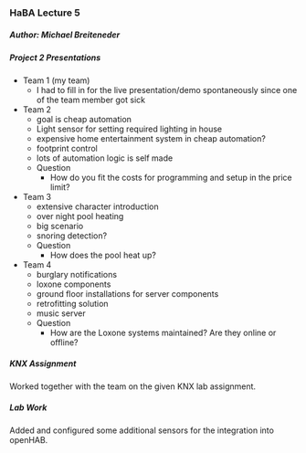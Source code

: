 ### HaBA Lecture 5

##### Author: Michael Breiteneder

##### Project 2 Presentations

* Team 1 (my team)
  * I had to fill in for the live presentation/demo spontaneously since one of the team member got sick
* Team 2
  * goal is cheap automation
  * Light sensor for setting required lighting in house
  * expensive home entertainment system in cheap automation?
  * footprint control
  * lots of automation logic is self made
  * Question
    * How do you fit the costs for programming and setup in the price limit?
* Team 3
  * extensive character introduction
  * over night pool heating
  * big scenario
  * snoring detection?
  * Question
    * How does the pool heat up?
* Team 4
  * burglary notifications
  * loxone components
  * ground floor installations for server components
  * retrofitting solution
  * music server
  * Question
    * How are the Loxone systems maintained? Are they online or offline?

##### KNX Assignment

Worked together with the team on the given KNX lab assignment.

##### Lab Work

Added and configured some additional sensors for the integration into openHAB.

